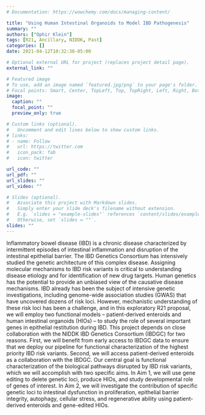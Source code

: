 ```yaml
---
# Documentation: https://wowchemy.com/docs/managing-content/

title: "Using Human Intestinal Organoids to Model IBD Pathogenesis"
summary: ""
authors: ["Ophir Klein"]
tags: [R21, Ancillary, NIDDK, Past]
categories: []
date: 2021-04-12T10:32:38-05:00

# Optional external URL for project (replaces project detail page).
external_link: ""

# Featured image
# To use, add an image named `featured.jpg/png` to your page's folder.
# Focal points: Smart, Center, TopLeft, Top, TopRight, Left, Right, BottomLeft, Bottom, BottomRight.
image:
  caption: ""
  focal_point: ""
  preview_only: true

# Custom links (optional).
#   Uncomment and edit lines below to show custom links.
# links:
# - name: Follow
#   url: https://twitter.com
#   icon_pack: fab
#   icon: twitter

url_code: ""
url_pdf: ""
url_slides: ""
url_video: ""

# Slides (optional).
#   Associate this project with Markdown slides.
#   Simply enter your slide deck's filename without extension.
#   E.g. `slides = "example-slides"` references `content/slides/example-slides.md`.
#   Otherwise, set `slides = ""`.
slides: ""
---
```


Inflammatory bowel disease (IBD) is a chronic disease characterized by intermittent episodes of intestinal inflammation and disruption of the intestinal epithelial barrier. The IBD Genetics Consortium has intensively studied the genetic architecture of this complex disease. Assigning molecular mechanisms to IBD risk variants is critical to understanding disease etiology and for identification of new drug targets. Human genetics has the potential to provide an unbiased view of the causative disease mechanisms. IBD already has been the subject of intensive genetic investigations, including genome-wide association studies (GWAS) that have uncovered dozens of risk loci. However, mechanistic understanding of these risk loci has been a challenge, and in this exploratory R21 proposal, we will employ two functional models – patient-derived enteroids and human intestinal organoids (HIOs) – to study the role of several important genes in epithelial restitution during IBD. This project depends on close collaboration with the NIDDK IBD Genetics Consortium (IBDGC) for two reasons. First, we will benefit from early access to IBDGC data to ensure that we deploy our pipeline for functional characterization of the highest priority IBD risk variants. Second, we will access patient-derived enteroids as a collaboration with the IBDGC. Our central goal is functional characterization of the biological pathways disrupted by IBD risk variants, which we will accomplish with two specific aims. In Aim 1, we will use gene editing to delete genetic loci, produce HIOs, and study developmental role of genes of interest. In Aim 2, we will investigate the contribution of specific genetic loci to intestinal dysfunction in proliferation, epithelial barrier integrity, autophagy, cellular stress, and regenerative ability using patient-derived enteroids and gene-edited HIOs.
